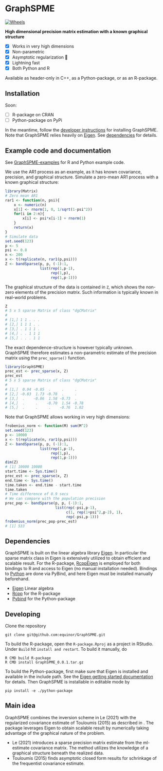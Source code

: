 # GraphSPME
[![Wheels](https://github.com/equinor/GraphSPME/actions/workflows/wheels.yml/badge.svg)](https://github.com/equinor/GraphSPME/actions/workflows/wheels.yml)

**High dimensional precision matrix estimation with a known graphical structure**

- [x] Works in very high dimensions
- [x] Non-parametric
- [x] Asymptotic regularization 🖖
- [x] Lightning fast
- [x] Both Python and R

Available as header-only in C++, as a Python-package, or as an R-package.

## Installation

Soon:
- [ ] R-package on CRAN
- [ ] Python-package on PyPi

In the meantime, follow the [developer instructions](#developing) for installing GraphSPME. 
Note that GraphSPME relies heavily on [Eigen](http://eigen.tuxfamily.org/index.php?title=Main_Page).
See [dependencies](#dependencies) for details.



## Example code and documentation

See [GraphSPME-examples](GraphSPME-examples) for R and Python example code.

We use the AR1 process as an example, as it has known covariance, precision, and graphical structure.
Simulate a zero-mean AR1 process with a known graphical structure:
```r
library(Matrix)
# Zero mean AR1
rar1 <- function(n, psi){
    x <- numeric(n)
    x[1] <- rnorm(1, 0, 1/sqrt(1-psi^2))
    for(i in 2:n){
        x[i] <- psi*x[i-1] + rnorm(1)
    }
    return(x)
}
# Simulate data
set.seed(123)
p <- 5
psi <- 0.8
n <- 200
x <- t(replicate(n, rar1(p,psi)))
Z <- bandSparse(p, p, (-1):1,
                list(rep(1,p-1),
                     rep(1,p),
                     rep(1,p-1)))
```
The graphical structure of the data is contained in `Z`, which shows
the non-zero elements of the precision matrix. 
Such information is typically known in real-world problems.
```r
Z
# 5 x 5 sparse Matrix of class "dgCMatrix"
#               
# [1,] 1 1 . . .
# [2,] 1 1 1 . .
# [3,] . 1 1 1 .
# [4,] . . 1 1 1
# [5,] . . . 1 1
```
The exact dependence-structure is however typically unknown.
GraphSPME therefore estimates a non-parametric estimate of the precision matrix
using the `prec_sparse()` function.
```r
library(GraphSPME)
prec_est <- prec_sparse(x, Z)
prec_est
# 5 x 5 sparse Matrix of class "dgCMatrix"
#                                   
# [1,]  0.94 -0.85  .     .     .   
# [2,] -0.83  1.73 -0.78  .     .   
# [3,]  .    -0.86  1.58 -0.73  .   
# [4,]  .     .    -0.70  1.54 -0.78
# [5,]  .     .     .    -0.76  1.02
```
Note that GraphSPME allows working in very high dimensions:
```r
frobenius_norm <- function(M) sum(M^2)
set.seed(123)
p <- 10000
x <- t(replicate(n, rar1(p,psi)))
Z <- bandSparse(p, p, (-1):1,
                list(rep(1,p-1),
                     rep(1,p),
                     rep(1,p-1)))
dim(Z)
# [1] 10000 10000
start.time <- Sys.time()
prec_est <- prec_sparse(x, Z)
end.time <- Sys.time()
time.taken <- end.time - start.time
time.taken
# Time difference of 0.9 secs
# We can compare with the population precision
prec_pop <- bandSparse(p, p, (-1):1, 
                       list(rep(-psi,p-1),
                            c(1, rep(1+psi^2,p-2), 1),
                            rep(-psi,p-1)))
frobenius_norm(prec_pop-prec_est)
# [1] 533
```

## Dependencies
GraphSPME is built on the linear algebra library [Eigen](http://eigen.tuxfamily.org/index.php?title=Main_Page). In particular the sparse matrix class in Eigen is extensively utilized to obtain efficient and scalable result.
For the R-package, [RcppEigen](https://github.com/RcppCore/Rcpp) is employed for both bindings to R and access to Eigen (no manual installation needed).
Bindings to [Python](https://pybind11.readthedocs.io/) are done via PyBind, and here Eigen must be installed manually beforehand.

- [Eigen](http://eigen.tuxfamily.org/index.php?title=Main_Page) Linear algebra
- [Rcpp](https://github.com/RcppCore/Rcpp) for the R-package
- [Pybind](https://pybind11.readthedocs.io/) for the Python-package


## Developing

Clone the repository
```
git clone git@github.com:equinor/GraphSPME.git
```

To build the R-package, open the `R-package.Rproj` as a project in RStudio. Under `Build` hit `install and restart`.
To build it manually, do 
```
R CMD build R-package
R CMD install GraphSPME_0.0.1.tar.gz
```

To build the Python-package, first make sure that Eigen is installed and available in the include path. See the [Eigen getting started documentation](https://eigen.tuxfamily.org/dox/GettingStarted.html) for details.
Then GraphSPME is installable in editable mode by
```
pip install -e ./python-package
```



## Main idea

GraphSPME combines the inversion scheme in Le (2021) with the regularized 
covariance estimate of Touloumis (2015) as described in <write paper>.
The package leverages Eigen to obtain scalable result by numerically taking advantage
of the graphical nature of the problem.

- Le (2021) introduces a sparse precision matrix estimate from the ml-estimate covariance matrix.
The method utilizes the knowledge of a graphical structure beneath the realized data.
- Touloumis (2015) finds asymptotic closed form results for schrinkage of the frequentist covariance estimate.
  

